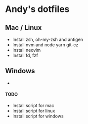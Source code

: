 # Andy's dotfiles

## Mac / Linux
- Install zsh, oh-my-zsh and antigen
- Install nvm and node yarn git-cz
- Install neovim
- Install fd, fzf

## Windows
- 



#### TODO
- Install script for mac 
- Install script for linux
- Install script for windows
